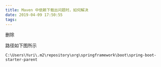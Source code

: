 ```yaml
---
title: Maven 中依赖下载出问题时，如何解决
date: 2019-04-09 17:50:55
tags:
---
```



删除


路径如下图所示

```
C:\Users\Yuri\.m2\repository\org\springframework\boot\spring-boot-starter-parent
```

